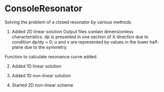 # ConsoleResonator
Solving the problem of a closed resonator by various methods

1. Added 2D linear solution
Output files contain dimensionless characteristics.
dp is presented in one section of X direction due to condition dp/dy = 0;
u and v are represented by values in the lower half-plane due to the symmetry.

Function to calculate resonance curve added.

2. Added 1D linear solution

3. Added 1D non-linear solution

4. Started 2D non-linear scheme
